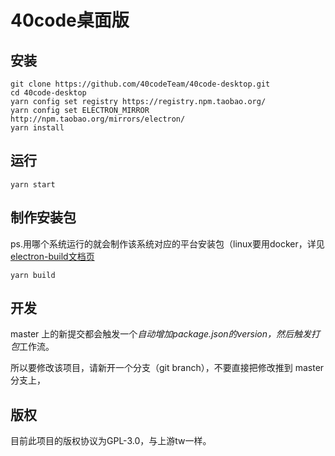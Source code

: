 # 40code桌面版
## 安装
```
git clone https://github.com/40codeTeam/40code-desktop.git
cd 40code-desktop
yarn config set registry https://registry.npm.taobao.org/
yarn config set ELECTRON_MIRROR http://npm.taobao.org/mirrors/electron/
yarn install
```
## 运行
```
yarn start
```
## 制作安装包   
ps.用哪个系统运行的就会制作该系统对应的平台安装包（linux要用docker，详见[electron-build文档页](https://www.electron.build/multi-platform-build)
```
yarn build
```
## 开发
master 上的新提交都会触发一个*自动增加package.json的version，然后触发打包*工作流。

所以要修改该项目，请新开一个分支（git branch），不要直接把修改推到 master 分支上，

## 版权
目前此项目的版权协议为GPL-3.0，与上游tw一样。
